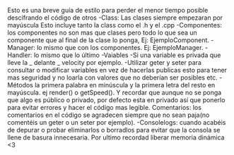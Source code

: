 Esto es una breve guía de estilo para perder el menor tiempo posible descifrando el código de otros
-Class: Las clases siempre empezaran por mayúscula Esto incluye tanto la class como el .h y el .cpp
	-Componentes: los componentes no son mas que clases pero todo lo que sea un componente que al final de la clase lo ponga, Ej: EjemploComponent.
	-Manager: lo mismo que con los componentes. Ej: EjemploManager.
	-Handler: lo mismo que lo último
-Vaiables
	-Si una variable es privada que lleve la _ delante  _ velocity por ejemplo.
	-Utilizar geter y seter para consultar o modificar variables en vez de hacerlas publicas esto para tener mas seguridad y no loarla con valores que no deberían ser posibles etc.
-Métodos la primera palabra en minúscula y la primera letra del resto en mayúscula. ej render() o
getSpeed().
Y recordar que aunque no se ponga que algo es público o privado, por defecto esta en privado así que ponerlo para evitar errores y hacer el código mas legible.
Comentarios: los comentarios en el código se agradecen siempre que no sean paja(no comentéis un geter o un seter por ejemplo).
-Consolelogs: cuando acabéis de depurar o probar eliminarlos o borradlos para evitar que la consola se llene de basura innecesaria.
Por ultimo recordad liberar memoria dinámica <3